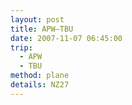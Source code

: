 ```yaml
---
layout: post
title: APW–TBU
date: 2007-11-07 06:45:00
trip:
  - APW
  - TBU
method: plane
details: NZ27
---
```

